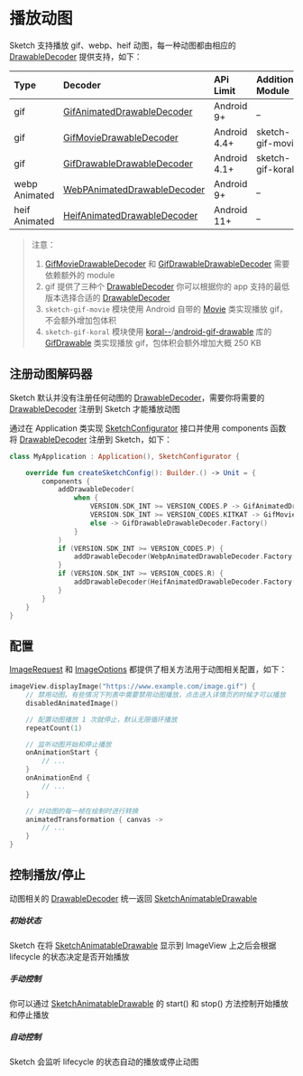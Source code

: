# 播放动图

Sketch 支持播放 gif、webp、heif 动图，每一种动图都由相应的 [DrawableDecoder] 提供支持，如下：

|Type|Decoder|APi Limit|Additional Module|
|:---|:---|:---|:---|
|gif|[GifAnimatedDrawableDecoder]|Android 9+|_|
|gif|[GifMovieDrawableDecoder]|Android 4.4+|sketch-gif-movie|
|gif|[GifDrawableDrawableDecoder]|Android 4.1+|sketch-gif-koral|
|webp Animated|[WebPAnimatedDrawableDecoder]|Android 9+|_|
|heif Animated|[HeifAnimatedDrawableDecoder]|Android 11+|_|

> 注意：
> 1. [GifMovieDrawableDecoder] 和 [GifDrawableDrawableDecoder] 需要依赖额外的 module
> 2. gif 提供了三种个 [DrawableDecoder] 你可以根据你的 app 支持的最低版本选择合适的 [DrawableDecoder]
> 3. `sketch-gif-movie` 模块使用 Android 自带的 [Movie] 类实现播放 gif，不会额外增加包体积
> 4. `sketch-gif-koral` 模块使用 [koral--]/[android-gif-drawable] 库的 [GifDrawable] 类实现播放 gif，包体积会额外增加大概 250 KB

## 注册动图解码器

Sketch 默认并没有注册任何动图的 [DrawableDecoder]，需要你将需要的 [DrawableDecoder] 注册到 Sketch 才能播放动图

通过在 Application 类实现 [SketchConfigurator] 接口并使用 components 函数将 [DrawableDecoder] 注册到 Sketch，如下：

```kotlin
class MyApplication : Application(), SketchConfigurator {

    override fun createSketchConfig(): Builder.() -> Unit = {
        components {
            addDrawableDecoder(
                when {
                    VERSION.SDK_INT >= VERSION_CODES.P -> GifAnimatedDrawableDecoder.Factory()
                    VERSION.SDK_INT >= VERSION_CODES.KITKAT -> GifMovieDrawableDecoder.Factory()
                    else -> GifDrawableDrawableDecoder.Factory()
                }
            )
            if (VERSION.SDK_INT >= VERSION_CODES.P) {
                addDrawableDecoder(WebpAnimatedDrawableDecoder.Factory())
            }
            if (VERSION.SDK_INT >= VERSION_CODES.R) {
                addDrawableDecoder(HeifAnimatedDrawableDecoder.Factory())
            }
        }
    }
}
```

## 配置

[ImageRequest] 和 [ImageOptions] 都提供了相关方法用于动图相关配置，如下：

```kotlin
imageView.displayImage("https://www.example.com/image.gif") {
    // 禁用动图。有些情况下列表中需要禁用动图播放，点击进入详情页的时候才可以播放
    disabledAnimatedImage()

    // 配置动图播放 1 次就停止，默认无限循环播放
    repeatCount(1)

    // 监听动图开始和停止播放
    onAnimationStart {
        // ...
    }
    onAnimationEnd {
        // ...
    }

    // 对动图的每一帧在绘制时进行转换 
    animatedTransformation { canvas ->
        // ...
    }
}
```

## 控制播放/停止

动图相关的 [DrawableDecoder] 统一返回 [SketchAnimatableDrawable]

##### 初始状态

Sketch 在将 [SketchAnimatableDrawable] 显示到 ImageView 上之后会根据 lifecycle 的状态决定是否开始播放

##### 手动控制

你可以通过 [SketchAnimatableDrawable] 的 start() 和 stop() 方法控制开始播放和停止播放

##### 自动控制

Sketch 会监听 lifecycle 的状态自动的播放或停止动图

[koral--]: https://github.com/koral--

[android-gif-drawable]: https://github.com/koral--/android-gif-drawable

[GifDrawable]: https://github.com/koral--/android-gif-drawable/blob/dev/android-gif-drawable/src/main/java/pl/droidsonroids/gif/GifDrawable.java

[DrawableDecoder]: ../../sketch/src/main/java/com/github/panpf/sketch/decode/DrawableDecoder.kt

[GifAnimatedDrawableDecoder]: ../../sketch/src/main/java/com/github/panpf/sketch/decode/GifAnimatedDrawableDecoder.kt

[HeifAnimatedDrawableDecoder]: ../../sketch/src/main/java/com/github/panpf/sketch/decode/HeifAnimatedDrawableDecoder.kt

[WebpAnimatedDrawableDecoder]: ../../sketch/src/main/java/com/github/panpf/sketch/decode/WebpAnimatedDrawableDecoder.kt

[GifDrawableDrawableDecoder]: ../../sketch-gif-koral/src/main/java/com/github/panpf/sketch/decode/GifDrawableDrawableDecoder.kt

[GifMovieDrawableDecoder]: ../../sketch-gif-movie/src/main/java/com/github/panpf/sketch/decode/GifMovieDrawableDecoder.kt

[ImageRequest]: ../../sketch/src/main/java/com/github/panpf/sketch/request/ImageRequest.kt

[SketchConfigurator]: ../../sketch/src/main/java/com/github/panpf/sketch/SketchConfigurator.kt

[SketchAnimatableDrawable]: ../../sketch/src/main/java/com/github/panpf/sketch/drawable/SketchAnimatableDrawable.kt

[Movie]: https://cs.android.com/android/platform/superproject/+/master:frameworks/base/graphics/java/android/graphics/Movie.java

[ImageRequest]: ../../sketch/src/main/java/com/github/panpf/sketch/request/ImageRequest.kt

[ImageOptions]: ../../sketch/src/main/java/com/github/panpf/sketch/request/ImageOptions.kt
